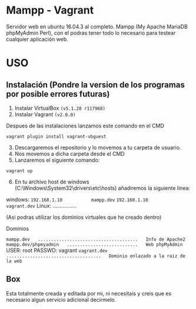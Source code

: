 # Mampp - Vagrant
Servidor web en ubuntu 16.04.3 al completo.
Mampp (My Apache MariaDB phpMyAdmin Perl), con el podras tener todo lo necesario para testear cualquier aplicación web.

USO
===
Instalación (Pondre la version de los programas por posible errores futuras)
---
1. Instalar VirtualBox `(v5.1.28 r117968)`
2. Instalar Vagrant `(v2.0.0)`

Despues de las instalaciones lanzamos este comando en el CMD
```
vagrant plugin install vagrant-vbguest
```
3. Descargaremos el repositorio y lo movemos a tu carpeta de usuario.
4. Nos movemos a dicha carpeta desde el CMD
5. Lanzaremos el siguiente comando:
```
vagrant up
```
6. En tu archivo host de windows (C:\Windows\System32\drivers\etc\hosts) añadiremos la siguiente linea:

windows: 
  `192.168.1.10           mampp.dev`
  `192.168.1.10           vagrant.dev`
Linux:
  ................

(Asi podras utilizar los dominios virtuales que he creado dentro)

Dominios

`mampp.dev   ......................................   Info de Apache2`
`mampp.dev/phpmyadmin   ...........................   Web phpMyAdmin`
    USER:     root
    PASSWD:   vagrant
`vagrant.dev   ....................................   Dominio enlazado a la raiz de la web`

Box
---
Esta totalmente creada y editada por mi, ni necesitais y creis que es necesario algun servicio adicional decirmelo.
